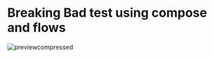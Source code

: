 # Breaking Bad test using compose and flows

![previewcompressed](https://user-images.githubusercontent.com/5457468/152528220-3dddfc47-d1dd-44e4-a555-76537433b794.gif)
